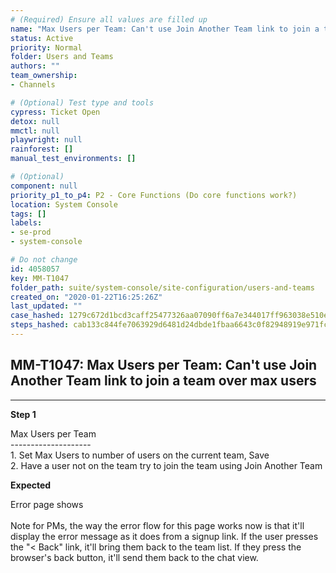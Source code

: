 ```yaml
---
# (Required) Ensure all values are filled up
name: "Max Users per Team: Can't use Join Another Team link to join a team over max users"
status: Active
priority: Normal
folder: Users and Teams
authors: ""
team_ownership: 
- Channels

# (Optional) Test type and tools
cypress: Ticket Open
detox: null
mmctl: null
playwright: null
rainforest: []
manual_test_environments: []

# (Optional)
component: null
priority_p1_to_p4: P2 - Core Functions (Do core functions work?)
location: System Console
tags: []
labels: 
- se-prod
- system-console

# Do not change
id: 4058057
key: MM-T1047
folder_path: suite/system-console/site-configuration/users-and-teams
created_on: "2020-01-22T16:25:26Z"
last_updated: ""
case_hashed: 1279c672d1bcd3caff25477326aa07090ff6a7e344017ff963038e510e52f065beb6efbfe152e51abe0ad9e09975ad4e
steps_hashed: cab133c844fe7063929d6481d24dbde1fbaa6643c0f82948919e971fcaaa76172efe230a3158be0c59aafd76d7d20bbe
---
```


## MM-T1047: Max Users per Team: Can't use Join Another Team link to join a team over max users

---

**Step 1**

Max Users per Team\
\--------------------\
1\. Set Max Users to number of users on the current team, Save\
2\. Have a user not on the team try to join the team using Join Another Team

**Expected**

Error page shows\
\
Note for PMs, the way the error flow for this page works now is that it'll display the error message as it does from a signup link. If the user presses the "< Back" link, it'll bring them back to the team list. If they press the browser's back button, it'll send them back to the chat view.
